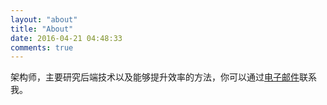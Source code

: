 ```yaml
---
layout: "about"
title: "About"
date: 2016-04-21 04:48:33
comments: true
---
```


架构师，主要研究后端技术以及能够提升效率的方法，你可以通过[电子邮件](mailto:gelnyang@163.com)联系我。
